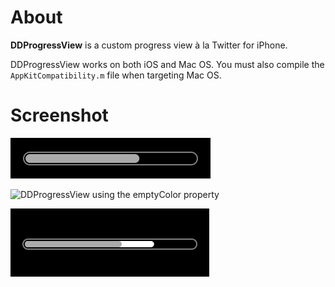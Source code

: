 About
=====

**DDProgressView** is a custom progress view à la Twitter for iPhone.

DDProgressView works on both iOS and Mac OS. You must also compile the `AppKitCompatibility.m` file when targeting Mac OS.

Screenshot
==========

![Gray on Black DDProgressView](https://github.com/0xced/DDProgressView/raw/master/Screenshot.png)

![DDProgressView using the emptyColor property](https://github.com/ddeville/DDProgressView/raw/master/Screenshot2.png)

![WPProgressView with multiple progress indicators](https://github.com/mmdumi/DDProgressView/raw/master/Screenshot3.png)
